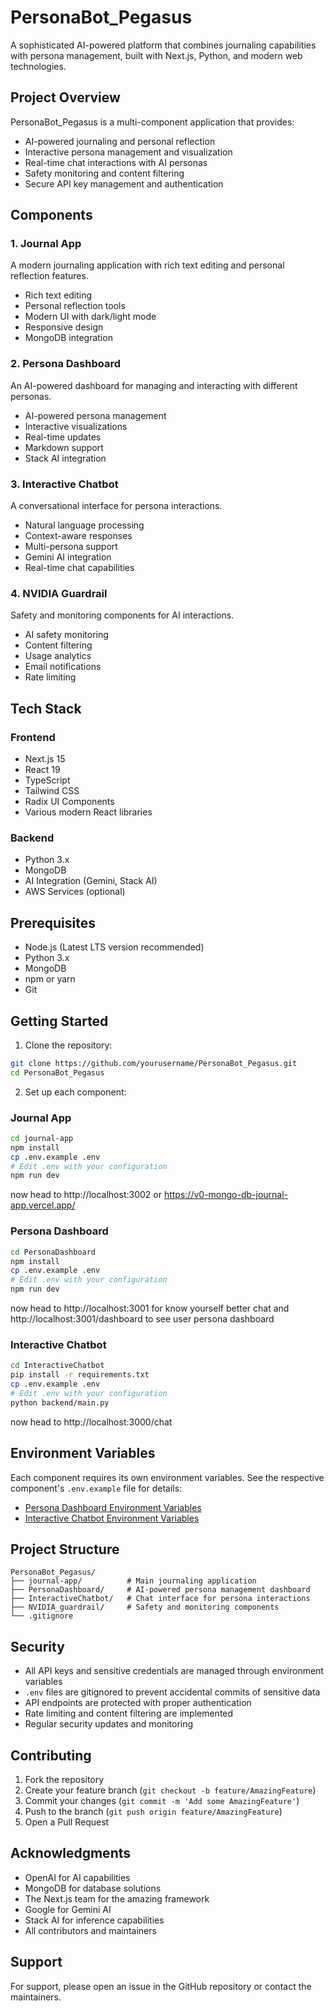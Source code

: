 # PersonaBot_Pegasus

A sophisticated AI-powered platform that combines journaling capabilities with persona management, built with Next.js, Python, and modern web technologies.

## Project Overview

PersonaBot_Pegasus is a multi-component application that provides:
- AI-powered journaling and personal reflection
- Interactive persona management and visualization
- Real-time chat interactions with AI personas
- Safety monitoring and content filtering
- Secure API key management and authentication

## Components

### 1. Journal App
A modern journaling application with rich text editing and personal reflection features.
- Rich text editing
- Personal reflection tools
- Modern UI with dark/light mode
- Responsive design
- MongoDB integration

### 2. Persona Dashboard
An AI-powered dashboard for managing and interacting with different personas.
- AI-powered persona management
- Interactive visualizations
- Real-time updates
- Markdown support
- Stack AI integration

### 3. Interactive Chatbot
A conversational interface for persona interactions.
- Natural language processing
- Context-aware responses
- Multi-persona support
- Gemini AI integration
- Real-time chat capabilities

### 4. NVIDIA Guardrail
Safety and monitoring components for AI interactions.
- AI safety monitoring
- Content filtering
- Usage analytics
- Email notifications
- Rate limiting

## Tech Stack

### Frontend
- Next.js 15
- React 19
- TypeScript
- Tailwind CSS
- Radix UI Components
- Various modern React libraries

### Backend
- Python 3.x
- MongoDB
- AI Integration (Gemini, Stack AI)
- AWS Services (optional)

## Prerequisites

- Node.js (Latest LTS version recommended)
- Python 3.x
- MongoDB
- npm or yarn
- Git

## Getting Started

1. Clone the repository:
```bash
git clone https://github.com/yourusername/PersonaBot_Pegasus.git
cd PersonaBot_Pegasus
```

2. Set up each component:

### Journal App
```bash
cd journal-app
npm install
cp .env.example .env
# Edit .env with your configuration
npm run dev
```
now head to http://localhost:3002 or https://v0-mongo-db-journal-app.vercel.app/

### Persona Dashboard
```bash
cd PersonaDashboard
npm install
cp .env.example .env
# Edit .env with your configuration
npm run dev
```
now head to http://localhost:3001 for know yourself better chat and http://localhost:3001/dashboard to see user persona dashboard 

### Interactive Chatbot
```bash
cd InteractiveChatbot
pip install -r requirements.txt
cp .env.example .env
# Edit .env with your configuration
python backend/main.py
```
now head to http://localhost:3000/chat


## Environment Variables

Each component requires its own environment variables. See the respective component's `.env.example` file for details:

- [Persona Dashboard Environment Variables](PersonaDashboard/.env.example)
- [Interactive Chatbot Environment Variables](InteractiveChatbot/.env.example)


## Project Structure

```
PersonaBot_Pegasus/
├── journal-app/          # Main journaling application
├── PersonaDashboard/     # AI-powered persona management dashboard
├── InteractiveChatbot/   # Chat interface for persona interactions
├── NVIDIA_guardrail/     # Safety and monitoring components
└── .gitignore
```

## Security

- All API keys and sensitive credentials are managed through environment variables
- `.env` files are gitignored to prevent accidental commits of sensitive data
- API endpoints are protected with proper authentication
- Rate limiting and content filtering are implemented
- Regular security updates and monitoring

## Contributing

1. Fork the repository
2. Create your feature branch (`git checkout -b feature/AmazingFeature`)
3. Commit your changes (`git commit -m 'Add some AmazingFeature'`)
4. Push to the branch (`git push origin feature/AmazingFeature`)
5. Open a Pull Request


## Acknowledgments

- OpenAI for AI capabilities
- MongoDB for database solutions
- The Next.js team for the amazing framework
- Google for Gemini AI
- Stack AI for inference capabilities
- All contributors and maintainers

## Support

For support, please open an issue in the GitHub repository or contact the maintainers. 